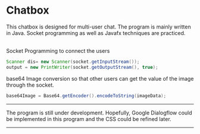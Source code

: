 # Chatbox
This chatbox is designed for multi-user chat.
The program is mainly written in Java.
Socket programming as well as Javafx techniques are practiced.
<br>
<br>

Socket Programming to connect the users
```Java
Scanner dis= new Scanner(socket.getInputStream());
output = new PrintWriter(socket.getOutputStream(), true);
```

base64 Image conversion so that other users can get the value of the image through the socket.
```Java
base64Image = Base64.getEncoder().encodeToString(imageData);
```


***
  The program is still under development. Hopefully, Google Dialogflow could be implemented in this program and the CSS could be refined later.
  
***
